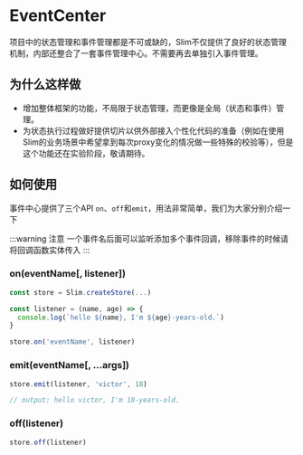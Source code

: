 # EventCenter

项目中的状态管理和事件管理都是不可或缺的，Slim不仅提供了良好的状态管理机制，内部还整合了一套事件管理中心。不需要再去单独引入事件管理。

## 为什么这样做
* 增加整体框架的功能，不局限于状态管理，而更像是全局（状态和事件）管理。
* 为状态执行过程做好提供切片以供外部接入个性化代码的准备（例如在使用Slim的业务场景中希望拿到每次proxy变化的情况做一些特殊的校验等），但是这个功能还在实验阶段，敬请期待。

## 如何使用

事件中心提供了三个API `on`、`off`和`emit`，用法非常简单，我们为大家分别介绍一下

:::warning 注意
一个事件名后面可以监听添加多个事件回调，移除事件的时候请将回调函数实体传入
:::

### on(eventName[, listener])
```javascript
const store = Slim.createStore(...)

const listener = (name, age) => { 
  console.log(`hello ${name}, I'm ${age}-years-old.`) 
}

store.on('eventName', listener)
```

### emit(eventName[, ...args])

```javascript
store.emit(listener, 'victor', 18)

// output: hello victor, I'm 18-years-old.
```

### off(listener)

```javascript
store.off(listener)
```
